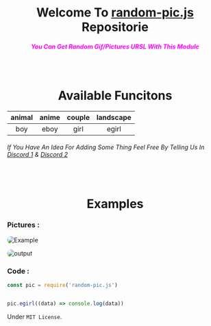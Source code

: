 <center><h1 style="text-align:center">Welcome To <a href="https://www.npmjs.com/package/random-pic.js">random-pic.js</a> Repositorie</h1></center>

<h5 style="text-align:center;color:magenta;">You Can Get Random Gif/Pictures URSL With This Module</h5>


<h1 style="text-align:center;padding-top:50px;"> Available Funcitons</h1>

| animal  | anime |couple |landscape|
| :-------------: |:-------------:|:-------------:|:-------------:|
| boy| eboy     |girl |egirl|

<h6> If You Have An Idea For Adding Some Thing Feel Free By Telling Us In <a href="https://discord.gg/6WtJZAWEfR">Discord 1</a> &  <a href="https://discord.gg/nJUAbk5eeu">Discord 2</a></h67>

<h1 style="text-align:center;padding-top:50px;"> Examples </h1>


<h3> Pictures :</h3>

<img src="https://cdn.discordapp.com/attachments/802560816426516531/876412446817001483/unknown.png" style="border-radius: 10px;" alt="Example"
/>

<img src="https://cdn.discordapp.com/attachments/802560816426516531/876410659821211688/unknown.png" style="border-radius: 10px;" alt="output"
/>


<h3> Code :</h3>


```javascript   
const pic = require('random-pic.js')


pic.egirl((data) => console.log(data))

```

Under `MIT License`.
